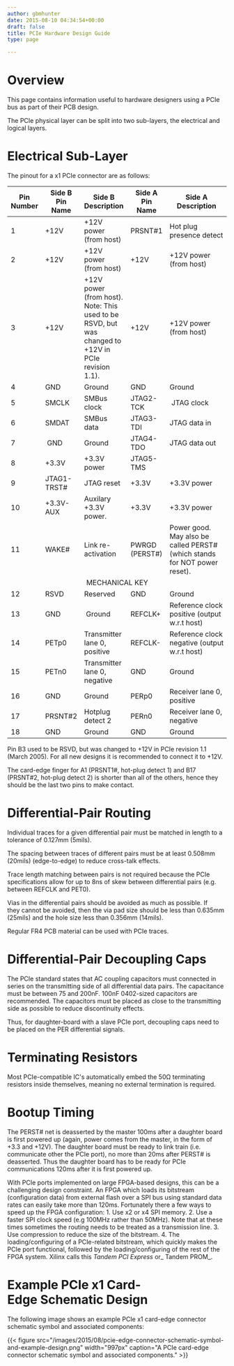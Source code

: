 ```yaml
---
author: gbmhunter
date: 2015-08-10 04:34:54+00:00
draft: false
title: PCIe Hardware Design Guide
type: page

---
```


# Overview

This page contains information useful to hardware designers using a PCIe bus as part of their PCB design.

The PCIe physical layer can be split into two sub-layers, the electrical and logical layers.

# Electrical Sub-Layer

The pinout for a x1 PCIe connector are as follows:

<table>
    <thead>
        <tr>
            <th>Pin Number</th>
            <th>Side B Pin Name</th>
            <th>Side B Description</th>
            <th>Side A Pin Name</th>
            <th>Side A Description</th>
        </tr>
    </thead>
    <tbody>
<tr >
<td >1
</td>
<td >+12V
</td>
<td >+12V power (from host)
</td>
<td >PRSNT#1
</td>
<td >Hot plug presence detect
</td></tr><tr >
<td >2
</td>
<td >+12V
</td>
<td >+12V power (from host)
</td>
<td >+12V
</td>
<td >+12V power (from host)
</td></tr><tr >
<td >3
</td>
<td >+12V
</td>
<td >+12V power (from host). Note: This used to be RSVD, but was changed to +12V in PCIe revision 1.1).
</td>
<td >+12V
</td>
<td >+12V power (from host)
</td></tr><tr >
<td >4
</td>
<td >GND
</td>
<td >Ground
</td>
<td >GND
</td>
<td >Ground
</td></tr><tr >
<td >5
</td>
<td >SMCLK
</td>
<td >SMBus clock
</td>
<td >JTAG2-TCK
</td>
<td > JTAG clock
</td></tr><tr >
<td >6
</td>
<td >SMDAT
</td>
<td >SMBus data
</td>
<td >JTAG3-TDI 
</td>
<td >JTAG data in 
</td></tr><tr >
<td >7
</td>
<td > GND
</td>
<td >Ground 
</td>
<td >JTAG4-TDO 
</td>
<td >JTAG data out
</td></tr><tr >
<td >8
</td>
<td >+3.3V
</td>
<td >+3.3V power 
</td>
<td >JTAG5-TMS 
</td>
<td > 
</td></tr><tr >
<td >9
</td>
<td >JTAG1-TRST#
</td>
<td >JTAG reset 
</td>
<td >+3.3V
</td>
<td >+3.3V power 
</td></tr><tr >
<td >10
</td>
<td >+3.3V-AUX
</td>
<td >Auxilary +3.3V power.
</td>
<td >+3.3V
</td>
<td >+3.3V power
</td></tr><tr >
<td >11
</td>
<td >WAKE#
</td>
<td >Link re-activation
</td>
<td >PWRGD (PERST#)
</td>
<td >Power good. May also be called PERST# (which stands for NOT power reset).
</td></tr><tr >
<td colspan="5" style="text-align: center;" >MECHANICAL KEY
</td></tr><tr >
<td >12
</td>
<td >RSVD
</td>
<td >Reserved 
</td>
<td >GND 
</td>
<td >Ground 
</td></tr><tr >
<td >13
</td>
<td >GND
</td>
<td > Ground
</td>
<td >REFCLK+ 
</td>
<td >Reference clock positive (output w.r.t host)
</td></tr><tr >
<td >14
</td>
<td >PETp0
</td>
<td >Transmitter lane 0, positive
</td>
<td >REFCLK-
</td>
<td >Reference clock negative (output w.r.t host)
</td></tr><tr >
<td >15
</td>
<td >PETn0
</td>
<td >Transmitter lane 0, negative
</td>
<td >GND
</td>
<td >Ground
</td></tr><tr >
<td >16
</td>
<td >GND
</td>
<td >Ground
</td>
<td >PERp0
</td>
<td >Receiver lane 0, positive
</td></tr><tr >
<td >17
</td>
<td >PRSNT#2
</td>
<td >Hotplug detect 2
</td>
<td >PERn0
</td>
<td >Receiver lane 0, negative
</td></tr><tr >
<td >18
</td>
<td >GND
</td>
<td >Ground
</td>
<td >GND
</td>
<td >Ground
</td></tr></tbody></table>

Pin B3 used to be RSVD, but was changed to +12V in PCIe revision 1.1 (March 2005). For all new designs it is recommended to connect it to +12V.

The card-edge finger for A1 (PRSNT1#, hot-plug detect 1) and B17 (PRSNT#2, hot-plug detect 2) is shorter than all of the others, hence they should be the last two pins to make contact.

# Differential-Pair Routing

Individual traces for a given differential pair must be matched in length to a tolerance of 0.127mm (5mils).

The spacing between traces of different pairs must be at least 0.508mm (20mils) (edge-to-edge) to reduce cross-talk effects.

Trace length matching between pairs is not required because the PCIe specifications allow for up to 8ns of skew between differential pairs (e.g. between REFCLK and PET0).

Vias in the differential pairs should be avoided as much as possible. If they cannot be avoided, then the via pad size should be less than 0.635mm (25mils) and the hole size less than 0.356mm (14mils).

Regular FR4 PCB material can be used with PCIe traces.

# Differential-Pair Decoupling Caps

The PCIe standard states that AC coupling capacitors must connected in series on the transmitting side of all differential data pairs. The capacitance must be between 75 and 200nF. 100nF 0402-sized capacitors are recommended. The capacitors must be placed as close to the transmitting side as possible to reduce discontinuity effects.

Thus, for daughter-board with a slave PCIe port, decoupling caps need to be placed on the PER differential signals.

# Terminating Resistors

Most PCIe-compatible IC's automatically embed the 50Ω terminating resistors inside themselves, meaning no external termination is required.

# Bootup Timing

The PERST# net is deasserted by the master 100ms after a daughter board is first powered up (again, power comes from the master, in the form of +3.3 and +12V). The daughter board must be ready to link train (i.e. communicate other the PCIe port), no more than 20ms after PERST# is deasserted. Thus the daughter board has to be ready for PCIe communications 120ms after it is first powered up.

With PCIe ports implemented on large FPGA-based designs, this can be a challenging design constraint. An FPGA which loads its bitstream (configuration data) from external flash over a SPI bus using standard data rates can easily take more than 120ms. Fortunately there a few ways to speed up the FPGA configuration:  1. Use x2 or x4 SPI memory.  2. Use a faster SPI clock speed (e.g 100MHz rather than 50MHz). Note that at these times sometimes the routing needs to be treated as a transmission line.  3. Use compression to reduce the size of the bitstream.  4. The loading/configuring of a PCIe-related bitstream, which quickly makes the PCIe port functional, followed by the loading/configuring of the rest of the FPGA system. Xilinx calls this _Tandem PCI Express_ or_ Tandem PROM_.

# Example PCIe x1 Card-Edge Schematic Design

The following image shows an example PCIe x1 card-edge connector schematic symbol and associated components:

{{< figure src="/images/2015/08/pcie-edge-connector-schematic-symbol-and-example-design.png" width="997px" caption="A PCIe card-edge connector schematic symbol and associated components."  >}}
